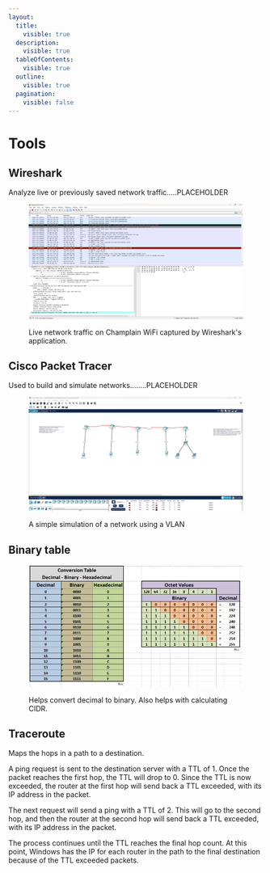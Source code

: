 ```yaml
---
layout:
  title:
    visible: true
  description:
    visible: true
  tableOfContents:
    visible: true
  outline:
    visible: true
  pagination:
    visible: false
---
```


# Tools

## Wireshark&#x20;

Analyze live or previously saved network traffic.....PLACEHOLDER&#x20;

<figure><img src="../.gitbook/assets/image (2) (1) (1) (1) (1) (1) (1) (1) (1) (1) (1) (1) (1) (1).png" alt=""><figcaption><p>Live network traffic on Champlain WiFi captured by Wireshark's application. </p></figcaption></figure>

## Cisco Packet Tracer&#x20;

Used to build and simulate networks........PLACEHOLDER&#x20;

<figure><img src="../.gitbook/assets/image (1) (1) (1) (1) (1) (1) (1) (1) (1) (1) (1) (1) (1) (1) (1) (1) (1) (1).png" alt=""><figcaption><p>A simple simulation of a network using a VLAN  </p></figcaption></figure>

## Binary table

<figure><img src="../.gitbook/assets/image (33).png" alt=""><figcaption><p>Helps convert decimal to binary. Also helps with calculating CIDR.</p></figcaption></figure>

## Traceroute

Maps the hops in a path to a destination.

A ping request is sent to the destination server with a TTL of 1. Once the packet reaches the first hop, the TTL will drop to 0. Since the TTL is now exceeded, the router at the first hop will send back a TTL exceeded, with its IP address in the packet.

The next request will send a ping with a TTL of 2. This will go to the second hop, and then the router at the second hop will send back a TTL exceeded, with its IP address in the packet.

The process continues until the TTL reaches the final hop count. At this point, Windows has the IP for each router in the path to the final destination because of the TTL exceeded packets.
